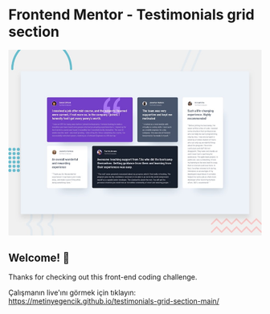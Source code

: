 # Frontend Mentor - Testimonials grid section

![Design preview for the Testimonials grid section coding challenge](./design/desktop-preview.jpg)

## Welcome! 👋

Thanks for checking out this front-end coding challenge.

Çalışmanın live'ını görmek için tıklayın: https://metinyegencik.github.io/testimonials-grid-section-main/


